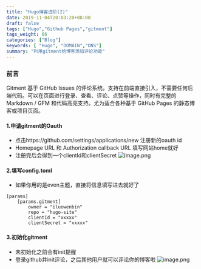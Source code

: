 ```yaml
---
title: "Hugo博客进阶(2)"
date: 2019-11-04T20:03:20+08:00
draft: false
tags: ["Hugo","Github Pages","gitment"]
tags_weight: 66
categories: ["Blog"]
keywords: [ "Hugo", "DOMAIN","DNS"]
summary: "利用gitment给博客添加评论功能"
---
```

### 前言
Gitment 基于 GitHub Issues 的评论系统。支持在前端直接引入，不需要任何后端代码。可以在页面进行登录、查看、评论、点赞等操作，同时有完整的 Markdown / GFM 和代码高亮支持。尤为适合各种基于 GitHub Pages 的静态博客或项目页面。

#### 1.申请gitment的Oauth
- 点击https://github.com/settings/applications/new 注册新的oauth id
- Homepage URL 和 Authorization callback URL 填写网站home就好
- 注册完后会得到一个clientId和clientSecret
![image.png](https://i.loli.net/2019/11/05/WIpuv2mrVRwKZXl.png)

#### 2.填写config.toml
- 如果你用的是even主题，直接将信息填写进去就好了
```
[params]
    [params.gitment]          
        owner = "iluowenbin"              
        repo = "hugo-site"               
        clientId = "xxxxx"           
        clientSecret = "xxxxx"
```

#### 3.初始化gitment
- 未初始化之前会有init提醒
- 登录github并init评论，之后其他用户就可以评论你的博客啦
![image.png](https://i.loli.net/2019/11/05/opWvcHOBEaVz9GS.png)
